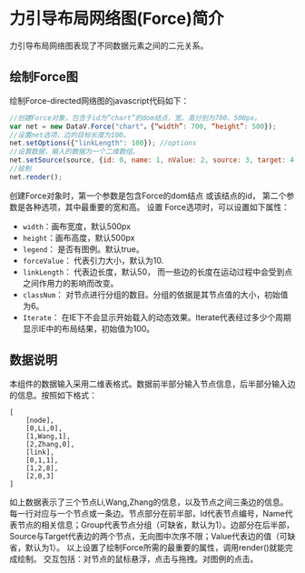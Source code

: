 力引导布局网络图(Force)简介
========================
力引导布局网络图表现了不同数据元素之间的二元关系。 
## 绘制Force图 
绘制Force-directed网络图的javascript代码如下：

```javascript
//创建Force对象，包含于id为”chart”的dom结点，宽、高分别为700、500px。
var net = new DataV.Force("chart"，{“width”: 700, “height”: 500});
//设置net选项，边的目标长度为100。
net.setOptions({"linkLength": 100}); //options
//设置数据，输入的数据为一个二维数组。
net.setSource(source, {id: 0, name: 1, nValue: 2, source: 3, target: 4, lValue: 5}); //source is a 2-d array
//绘制
net.render();
```
创建Force对象时，第一个参数是包含Force的dom结点 或该结点的id， 第二个参数是各种选项，其中最重要的宽和高。 
设置 Force选项时，可以设置如下属性：

- `width`：画布宽度，默认500px
- `height`：画布高度，默认500px
- `legend`： 是否有图例。默认true。
- `forceValue`： 代表引力大小，默认为10.
- `linkLength`： 代表边长度，默认50， 而一些边的长度在运动过程中会受到点之间作用力的影响而改变。
- `classNum`： 对节点进行分组的数目。分组的依据是其节点值的大小，初始值为6。
- `Iterate`： 在IE下不会显示开始载入的动态效果。Iterate代表经过多少个周期显示IE中的布局结果，初始值为100。

## 数据说明
本组件的数据输入采用二维表格式。数据前半部分输入节点信息，后半部分输入边的信息。按照如下格式：

```
[
    [node],
    [0,Li,0],
    [1,Wang,1],
    [2,Zhang,0],
    [link],
    [0,1,1],
    [1,2,8],
    [2,0,3]
]
```

如上数据表示了三个节点Li,Wang,Zhang的信息，以及节点之间三条边的信息。每一行对应与一个节点或一条边。节点部分在前半部，Id代表节点编号，Name代表节点的相关信息；Group代表节点分组（可缺省，默认为1）。边部分在后半部，Source与Target代表边的两个节点，无向图中次序不限；Value代表边的值（可缺省，默认为1）。
以上设置了绘制Force所需的最重要的属性，调用render()就能完成绘制。
交互包括：对节点的鼠标悬浮，点击与拖拽。对图例的点击。
